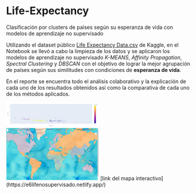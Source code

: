 # Life-Expectancy
Clasificación por clusters de países según su  esperanza de vida con modelos de aprendizaje no supervisado

Utilizando el dataset público [Life Expectancy Data.csv](https://www.kaggle.com/datasets/kumarajarshi/life-expectancy-who) de Kaggle, en el Notebook se llevó a cabo la limpieza de los datos y se aplicaron los modelos de aprendizaje no supervisado *K-MEANS*, *Affinity Propagation*, *Spectral Clustering* y *DBSCAN* con el objetivo de lograr la mejor agrupación de países según sus similitudes con condiciones de **esperanza de vida**.

En el reporte se encuentra todo el análisis colaborativo y la explicación de cada uno de los resultados obtenidos así como la comparativa de cada uno de los métodos aplicados. 

<img src="/images/Kmeans_g.png" height=50% width=50% >

<img src="/images/Kmeans_map.png" height=50% width=50% >
[link del mapa interactivo](https://e6lifenosupervisado.netlify.app/)
